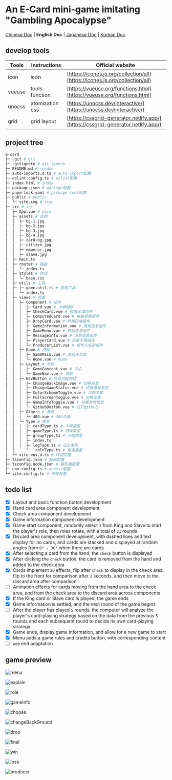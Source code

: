 
# An E-Card mini-game imitating "Gambling Apocalypse"

[Chinese Doc](./docs/README_CN.md) | **English Doc** | [Japanese Doc](./docs/README_JP.md) | [Korean Doc](./docs/README_KR.md)

## develop tools

| Tools  | Instructions    | Official website |
|--------|-----------------| - |
| icon   | icon            | [https://icones.js.org/collection/all](https://icones.js.org/collection/all) |
| vueuse | tools function  | [https://vueuse.org/functions.html](https://vueuse.org/functions.html) |
| unocss | atomization css | [https://unocss.dev/interactive/](https://unocss.dev/interactive/) |
| grid   | grid layout     | [https://cssgrid-generator.netlify.app/](https://cssgrid-generator.netlify.app/) |

## project tree

``` bash
e-card
├─ .git # git
├─ .gitignore # git ignore
├─ README.md # readme
├─ auto-imports.d.ts # auto-import配置
├─ eslint.config.ts # eslint配置
├─ index.html # index
├─ package.json # package配置
├─ pnpm-lock.yaml # package lock配置
├─ public # public
│  └─ vite.svg # icon
├─ src # src
│  ├─ App.vue # main
│  ├─ assets # 资源
│  │  ├─ bg-1.jpg
│  │  ├─ bg-2.jpg
│  │  ├─ bg-3.jpg
│  │  ├─ bg-4.jpg
│  │  ├─ card-bg.jpg
│  │  ├─ citizen.jpg
│  │  ├─ emperor.jpg
│  │  ├─ slave.jpg
│  ├─ main.ts
│  ├─ router # 路由
│  │  └─ index.ts
│  ├─ styles # 样式
│  │  └─ base.css
│  ├─ utils # 工具
│  ├─ ├─ game.util.ts # 游戏工具
│  │  └─ index.ts
│  ├─ views # 页面
│  │  ├─ Component # 组件
│  │  │  ├─ Card.vue # 卡牌组件
│  │  │  ├─ CheckCard.vue # 检查区域组件
│  │  │  ├─ ComputedCard.vue # 电脑手牌组件
│  │  │  ├─ DropCard.vue # 弃牌区域组件
│  │  │  ├─ GameInformation.vue # 游戏信息组件
│  │  │  ├─ GameMenu.vue # 开始信息组件
│  │  │  ├─ MessageInfo.vue # 消息信息组件
│  │  │  ├─ PlayerCard.vue # 玩家手牌组件
│  │  │  └─ ProducerList.vue # 制作人名单组件
│  │  ├─ Game # 游戏
│  │  │  ├─ GameMain.vue # 游戏主页面
│  │  │  └─ Home.vue # home
│  │  ├─ Layout # 布局
│  │  │  ├─ GameContent.vue # 中心
│  │  │  └─ GameNav.vue # 导航
│  │  ├─ NavButton # 导航功能按钮
│  │  │  ├─ ChangeBackImage.vue # 切换背景
│  │  │  ├─ ChangeGameStatus.vue # 切换游戏状态
│  │  │  ├─ ColorSchemeToggle.vue # 切换主题
│  │  │  ├─ FullScreenToggle.vue # 切换全屏
│  │  │  ├─ GameInfoToggle.vue # 切换游戏信息
│  │  │  └─ GitHubButton.vue # 打开github
│  │  ├─ Others # 其他
│  │  │  └─ 404.vue # 404页面
│  │  └─ Type # 类型
│  │  │  ├─ cardType.ts # 卡牌类型
│  │  │  ├─ gameType.ts # 游戏类型
│  │  │  ├─ groupType.ts # 分组类型
│  │  │  ├─ index.ts
│  │  │  ├─ logType.ts # 日志类型
│  │     └─  roleType.ts # 角色类型
│  └─ vite-env.d.ts # 环境变量
├─ tsconfig.json # 基础配置
├─ tsconfig.node.json # 服务端配置
├─ uno.config.ts # unocss配置
└─ vite.config.ts # 开发配置
```

## todo list

- [x] Layout and basic function button development
- [x] Hand card area component development
- [x] Check area component development
- [x] Game information component development
- [x] Game start component, randomly select `1` from King and Slave to start the player's role, then roles rotate, with a total of `21` rounds
- [x] Discard area component development, with dashed lines and text display for no cards, and cards are stacked and displayed at random angles from `0° - 30°` when there are cards
- [x] After selecting a card from the hand, the `check` button is displayed
- [x] After clicking the `check` button, the card is removed from the hand and added to the check area
- [x] Cards implement `3D` effects, flip after `check` to display in the check area, flip to the front for comparison after `2` seconds, and then move to the discard area after comparison
- [ ] Animation effects for cards moving from the hand area to the check area, and from the check area to the discard area across components
- [x] If the King card or Slave card is played, the game ends
- [x] Game information is settled, and the next round of the game begins
- [ ] After the player has played `5` rounds, the computer will analyze the player's card-playing strategy based on the data from the previous `5` rounds and each subsequent round to decide its own card-playing strategy
- [x] Game ends, display game information, and allow for a new game to start
- [x] Menu adds a game rules and credits button, with corresponding content
- [ ] `web` end adaptation

## game preview

![menu](/gameImg/menu.png)

![explain](/gameImg/explain.png)

![role](/gameImg/role.png)

![gameInfo](/gameImg/gameinfo.png)

![choose](/gameImg/choose.png)

![changeBackGround](/gameImg/changeBackground.png)

![drop](/gameImg/drop.png)

![final](/gameImg/final.png)

![win](/gameImg/win.png)

![lose](/gameImg/lose.png)

![producer](/gameImg/producer.png)
